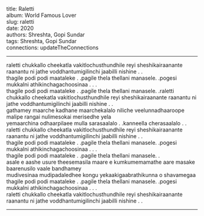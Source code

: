 title: Raletti  
album: World Famous Lover  
slug: raletti  
date: 2020  
authors: Shreshta, Gopi Sundar  
tags: Shreshta, Gopi Sundar  
connections: updateTheConnections  

------------

raletti chukkallo cheekatla vakitlochusthundhile reyi sheshikairaanante raanantu ni jathe voddhantumigilinchi jaabilli nishine . .  
thagile podi podi maataleke . .pagile thela thellani manasele. .pogesi mukkalni athikinchagachoosinaa . . .  
thagile podi podi maataleke . .pagile thela thellani manasele. .raletti chukkallo cheekatla vakitlochusthundhile reyi sheshikairaanante raanantu ni jathe voddhantumigilinchi jaabilli nishine . .  
gathamey maarche kadhane maarchekalalo niliche veelunnadhaaroope malipe rangai nulimesokai merisedhe yela  
yemaarchina odhaarpilaee mulla sarasaalalo . .kanneella cherasaalalo . .  
raletti chukkallo cheekatla vakitlochusthundhile reyi sheshikairaanante raanantu ni jathe voddhantumigilinchi jaabilli nishine . .  
thagile podi podi maataleke . .pagile thela thellani manasele. .pogesi mukkalni athikinchagachoosinaa . . .  
thagile podi podi maataleke . .pagile thela thellani manasele. .  
asale e aashe usure theesemasila maare e kumkumemamathe aare masake baarenusilo vaale bandhamey  
mudivesinaa mudipadaledhee kongu yekaakigaabrathikunna o shavamegaa  
thagile podi podi maataleke . .pagile thela thellani manasele. .pogesi mukkalni athikinchagachoosinaa . . .  
raletti chukkallo cheekatla vakitlochusthundhile reyi sheshikairaanante raanantu ni jathe voddhantumigilinchi jaabilli nishine . .  


------------
